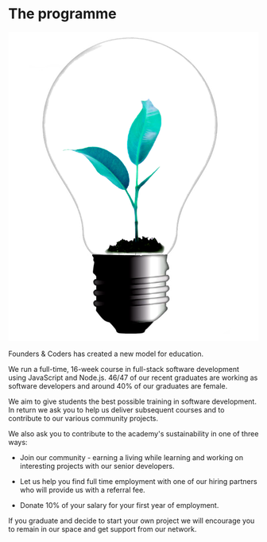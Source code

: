 # The programme

<img src="/assets/fac-logo.png" class="fac-logo">

Founders & Coders has created a new model for education.

We run a full-time, 16-week course in full-stack software development using JavaScript and Node.js. 46/47 of our recent graduates are working as software developers and around 40% of our graduates are female.

We aim to give students the best possible training in software development. In return we ask you to help us deliver subsequent courses and to contribute to our various community projects.

We also ask you to contribute to the academy's sustainability in one of three ways:

- Join our community - earning a living while learning and working on interesting projects with our senior developers.

- Let us help you find full time employment with one of our hiring partners who will provide us with a referral fee.

- Donate 10% of your salary for your first year of employment.

If you graduate and decide to start your own project we will encourage you to remain in our space and get support from our network.
